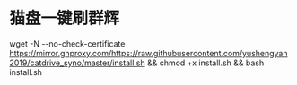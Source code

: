 # 猫盘一键刷群辉
wget -N --no-check-certificate https://mirror.ghproxy.com/https://raw.githubusercontent.com/yushengyan2019/catdrive_syno/master/install.sh && chmod +x install.sh && bash install.sh
